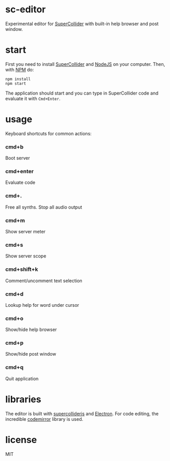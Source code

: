# sc-editor

Experimental editor for [SuperCollider](https://github.com/supercollider/supercollider) with built-in help browser and post window.

# start

First you need to install [SuperCollider](https://github.com/supercollider/supercollider) and [NodeJS](https://nodejs.org/en/) on your computer. Then, with [NPM](https://www.npmjs.com/) do:

```
npm install
npm start
```

The application should start and you can type in SuperCollider code and evaluate it with `Cmd+Enter`.


# usage

Keyboard shortcuts for common actions:

### cmd+b
Boot server

### cmd+enter
Evaluate code

### cmd+.
Free all synths. Stop all audio output

### cmd+m
Show server meter

### cmd+s
Show server scope

### cmd+shift+k
Comment/uncomment text selection

### cmd+d
Lookup help for word under cursor

### cmd+o
Show/hide help browser

### cmd+p
Show/hide post window

### cmd+q
Quit application

# libraries

The editor is built with [supercolliderjs](https://github.com/crucialfelix/supercolliderjs) and [Electron](https://electronjs.org/docs). For code editing, the incredible [codemirror](https://codemirror.net/) library is used.


# license

MIT
